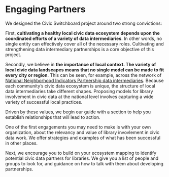 # Engaging Partners

We designed the Civic Switchboard project around two strong convictions: 

First, **cultivating a healthy local civic data ecosystem depends upon the coordinated efforts of a variety of data intermediaries**. In other words, no single entity can effectively cover all of the necessary roles. Cultivating and strengthening data intermediary partnerships is a core objective of this project.

Secondly, we believe in **the importance of local context. The variety of local civic data landscapes means that no single model can be made to fit every city or region**. This can be seen, for example, across the network of [National Neighborhood Indicators Partnership data intermediaries](https://www.neighborhoodindicators.org/partners/about-our-partners). Because each community’s civic data ecosystem is unique, the structure of local data intermediaries take different shapes. Proposing models for library involvement in civic data at the national level involves capturing a wide variety of successful local practices.

Driven by these values, we begin our guide with a section to help you establish relationships that will lead to action. 

One of the first engagements you may need to make is with your own organization, about the relevancy and value of library invovlement in civic data work. We offer strategies and examples of what has been successful in other places.

Next, we encourage you to build on your ecosystem mapping to identify potential civic data partners for libraries. We give you a list of people and groups to look for, and guidance on how to talk with them about developing partnerships.

